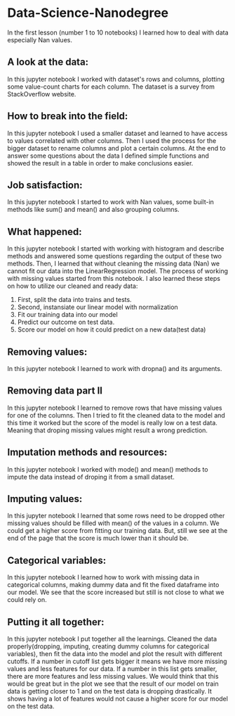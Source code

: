 # Data-Science-Nanodegree

In the first lesson (number 1 to 10 notebooks) I learned how to deal with data especially Nan values.

## A look at the data:

In this jupyter notebook I worked with dataset's rows and columns, plotting some value-count charts for each column. The dataset is a survey from StackOverflow website.

## How to break into the field:

In this jupyter notebook I used a smaller dataset and learned to have access to values correlated with other columns. Then I used the process for the bigger dataset to rename columns and plot a certain columns. At the end to answer some questions about the data I defined simple functions and showed the result in a table in order to make conclusions easier.

## Job satisfaction:

In this jupyter notebook I started to work with Nan values, some built-in methods like sum() and mean() and also grouping columns.

## What happened:

In this jupyter notebook I started with working with histogram and describe methods and answered some questions regarding the output of these two methods. Then, I learned that without cleaning the missing data (Nan) we cannot fit our data into the LinearRegression model. The process of working with missing values started from this notebook.
I also learned these steps on how to utilize our cleaned and ready data:
1. First, split the data into trains and tests.
2. Second, instansiate our linear model with normalization
3. Fit our training data into our model
4. Predict our outcome on test data.
5. Score our model on how it could predict on a new data(test data)

## Removing values:

In this jupyter notebook I learned to work with dropna() and its arguments.

## Removing data part II

In this jupyter notebook I learned to remove rows that have missing values for one of the columns. Then I tried to fit the cleaned data to the model and this time it worked but the score of the model is really low on a test data. Meaning that droping missing values might result a wrong prediction.

## Imputation methods and resources:

In this jupyter notebook I worked with mode() and mean() methods to impute the data instead of droping it from a small dataset.

## Imputing values:

In this jupyter notebook I learned that some rows need to be dropped other missing values should be filled with mean() of the values in a column. We could get a higher score from fitting our training data. But, still we see at the end of the page that the score is much lower than it should be.

## Categorical variables:

In this jupyter notebook I learned how to work with missing data in categorical columns, making dummy data and fit the fixed dataframe into our model. We see that the score increased but still is not close to what we could rely on.

## Putting it all together:

In this jupyter notebook I put together all the learnings. Cleaned the data properly(dropping, imputing, creating dummy columns for categorical variables), then fit the data into the model and plot the result with different cutoffs. If a number in cutoff list gets bigger it means we have more missing values and less features for our data. If a number in this list gets smaller, there are more features and less missing values. We would think that this would be great but in the plot we see that the result of our model on train data is getting closer to 1 and on the test data is dropping drastically. It shows having a lot of features would not cause a higher score for our model on the test data.